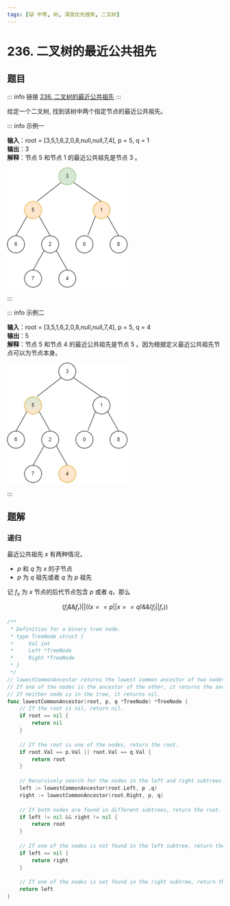 ```yaml
---
tags: [😺 中等, 树, 深度优先搜索, 二叉树]
---
```


# 236. 二叉树的最近公共祖先

## 题目

::: info 链接
[236. 二叉树的最近公共祖先](https://leetcode.cn/problems/lowest-common-ancestor-of-a-binary-tree/)
:::

给定一个二叉树, 找到该树中两个指定节点的最近公共祖先。

::: info 示例一

**输入**：root = [3,5,1,6,2,0,8,null,null,7,4], p = 5, q = 1  
**输出**：3  
**解释**：节点 5 和节点 1 的最近公共祖先是节点 3 。

![236_示例一](images/236_示例一.drawio.png)

:::

::: info 示例二

**输入**：root = [3,5,1,6,2,0,8,null,null,7,4], p = 5, q = 4  
**输出**：5  
**解释**：节点 5 和节点 4 的最近公共祖先是节点 5 。因为根据定义最近公共祖先节点可以为节点本身。

![236_示例二](images/236_示例二.drawio.png)

:::

## 题解

### 递归

最近公共祖先 $x$ 有两种情况，

-   $p$ 和 $q$ 为 $x$ 的子节点
-   $p$ 为 $q$ 祖先或者 $q$ 为 $p$ 祖先

记 $f_x$ 为 $x$ 节点的后代节点包含 $p$ 或者 $q$，那么

$$
(f_l \&\& f_r) || ((x == p || x==q) \&\& (f_l || f_r))
$$

```go
/**
 * Definition for a binary tree node.
 * type TreeNode struct {
 *     Val int
 *     Left *TreeNode
 *     Right *TreeNode
 * }
 */
// lowestCommonAncestor returns the lowest common ancestor of two nodes in a binary tree.
// If one of the nodes is the ancestor of the other, it returns the ancestor node.
// If neither node is in the tree, it returns nil.
func lowestCommonAncestor(root, p, q *TreeNode) *TreeNode {
    // If the root is nil, return nil.
    if root == nil {
        return nil
    }

    // If the root is one of the nodes, return the root.
    if root.Val == p.Val || root.Val == q.Val {
        return root
    }

    // Recursively search for the nodes in the left and right subtrees.
    left := lowestCommonAncestor(root.Left, p ,q)
    right := lowestCommonAncestor(root.Right, p, q)

    // If both nodes are found in different subtrees, return the root.
    if left != nil && right != nil {
        return root
    }

    // If one of the nodes is not found in the left subtree, return the right subtree.
    if left == nil {
        return right
    }

    // If one of the nodes is not found in the right subtree, return the left subtree.
    return left
}
```
